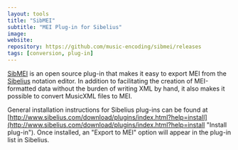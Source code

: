 ```yaml
---
layout: tools
title: "SibMEI"
subtitle: "MEI Plug-in for Sibelius"
image:
website:
repository: https://github.com/music-encoding/sibmei/releases
tags: [conversion, plug-in]
---
```


[SibMEI](https://github.com/music-encoding/sibmei/releases "Sibelius MEI Plugin") is an open source plug-in that makes it easy to export MEI from the [Sibelius](http://www.sibelius.com) notation editor. In addition to facilitating the creation of MEI-formatted data without the burden of writing XML by hand, it also makes it possible to convert MusicXML files to MEI.

General installation instructions for Sibelius plug-ins can be found at [http://www.sibelius.com/download/plugins/index.html?help=install](http://www.sibelius.com/download/plugins/index.html?help=install "Install plug-in"). Once installed, an "Export to MEI" option will appear in the plug-in list in Sibelius.
